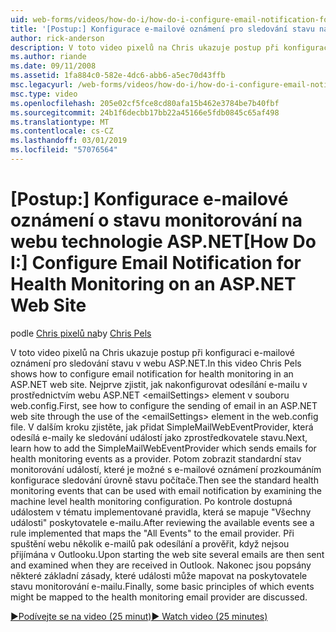 ```yaml
---
uid: web-forms/videos/how-do-i/how-do-i-configure-email-notification-for-health-monitoring-on-an-aspnet-web-site
title: '[Postup:] Konfigurace e-mailové oznámení pro sledování stavu na webu ASP.NET | Dokumentace Microsoftu'
author: rick-anderson
description: V toto video pixelů na Chris ukazuje postup při konfiguraci e-mailové oznámení pro sledování stavu v webu ASP.NET. Nejdříve si projděte postupy konfigurace zasílání e...
ms.author: riande
ms.date: 09/11/2008
ms.assetid: 1fa884c0-582e-4dc6-abb6-a5ec70d43ffb
msc.legacyurl: /web-forms/videos/how-do-i/how-do-i-configure-email-notification-for-health-monitoring-on-an-aspnet-web-site
msc.type: video
ms.openlocfilehash: 205e02cf5fce8cd80afa15b462e3784be7b40fbf
ms.sourcegitcommit: 24b1f6decbb17bb22a45166e5fdb0845c65af498
ms.translationtype: MT
ms.contentlocale: cs-CZ
ms.lasthandoff: 03/01/2019
ms.locfileid: "57076564"
---
```

<a name="how-do-i-configure-email-notification-for-health-monitoring-on-an-aspnet-web-site"></a><span data-ttu-id="adef9-104">[Postup:] Konfigurace e-mailové oznámení o stavu monitorování na webu technologie ASP.NET</span><span class="sxs-lookup"><span data-stu-id="adef9-104">[How Do I:] Configure Email Notification for Health Monitoring on an ASP.NET Web Site</span></span>
====================
<span data-ttu-id="adef9-105">podle [Chris pixelů na](https://twitter.com/chrispels)</span><span class="sxs-lookup"><span data-stu-id="adef9-105">by [Chris Pels](https://twitter.com/chrispels)</span></span>

<span data-ttu-id="adef9-106">V toto video pixelů na Chris ukazuje postup při konfiguraci e-mailové oznámení pro sledování stavu v webu ASP.NET.</span><span class="sxs-lookup"><span data-stu-id="adef9-106">In this video Chris Pels shows how to configure email notification for health monitoring in an ASP.NET web site.</span></span> <span data-ttu-id="adef9-107">Nejprve zjistit, jak nakonfigurovat odesílání e-mailu v prostřednictvím webu ASP.NET &lt;emailSettings&gt; element v souboru web.config.</span><span class="sxs-lookup"><span data-stu-id="adef9-107">First, see how to configure the sending of email in an ASP.NET web site through the use of the &lt;emailSettings&gt; element in the web.config file.</span></span> <span data-ttu-id="adef9-108">V dalším kroku zjistěte, jak přidat SimpleMailWebEventProvider, která odesílá e-maily ke sledování událostí jako zprostředkovatele stavu.</span><span class="sxs-lookup"><span data-stu-id="adef9-108">Next, learn how to add the SimpleMailWebEventProvider which sends emails for health monitoring events as a provider.</span></span> <span data-ttu-id="adef9-109">Potom zobrazit standardní stav monitorování událostí, které je možné s e-mailové oznámení prozkoumáním konfigurace sledování úrovně stavu počítače.</span><span class="sxs-lookup"><span data-stu-id="adef9-109">Then see the standard health monitoring events that can be used with email notification by examining the machine level health monitoring configuration.</span></span> <span data-ttu-id="adef9-110">Po kontrole dostupná událostem v tématu implementované pravidla, která se mapuje "Všechny události" poskytovatele e-mailu.</span><span class="sxs-lookup"><span data-stu-id="adef9-110">After reviewing the available events see a rule implemented that maps the "All Events" to the email provider.</span></span> <span data-ttu-id="adef9-111">Při spuštění webu několik e-mailů pak odesílání a prověřit, když nejsou přijímána v Outlooku.</span><span class="sxs-lookup"><span data-stu-id="adef9-111">Upon starting the web site several emails are then sent and examined when they are received in Outlook.</span></span> <span data-ttu-id="adef9-112">Nakonec jsou popsány některé základní zásady, které události může mapovat na poskytovatele stavu monitorování e-mailu.</span><span class="sxs-lookup"><span data-stu-id="adef9-112">Finally, some basic principles of which events might be mapped to the health monitoring email provider are discussed.</span></span>

[<span data-ttu-id="adef9-113">&#9654;Podívejte se na video (25 minut)</span><span class="sxs-lookup"><span data-stu-id="adef9-113">&#9654; Watch video (25 minutes)</span></span>](https://channel9.msdn.com/Blogs/ASP-NET-Site-Videos/how-do-i-configure-email-notification-for-health-monitoring-on-an-aspnet-web-site)
